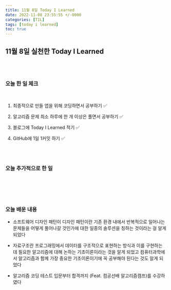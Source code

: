 ```yaml
---
title: 11월 8일 Today I Learned
date: 2022-11-08 23:55:55 +/-0000
categories: [TIL]
tags: [today i learned]
toc: true
---
```


## 11월 8일 실천한 Today I Learned

<br><br>

### 오늘 한 일 체크
<br>

1. 최종적으로 만들 앱을 위해 코딩하면서 공부하기 ✅

2. 알고리즘 문제 최소 하루에 한 개 이상은 풀면서 공부하기 ✅

3. 블로그에 Today I Learned 적기 ✅

4. GitHub에 1일 1커밋 하기 ✅

<br><br>

### 오늘 추가적으로 한 일
<br>

<br><br>

### 오늘 배운 내용

* 소프트웨어 디자인 패턴이 디자인 패턴이란 기존 환경 내에서 반복적으로 일어나는 문제들을 어떻게 풀어나갈 것인가에 대한 일종의 솔루션을 칭하는 것이라는 걸 알게 되었다

* 자료구조란 프로그래밍에서 데이터를 구조적으로 표현하는 방식과 이를 구현하는 데 필요한 알고리즘에 대해 논하는 기초이론이라는 것을 알게 되었고 컴퓨터과학에서 알고리즘과 함께 가장 중요한 기초이론이기에 꼭 공부해야 된다는 것도 알게 되었다

* 알고리즘 코딩 테스트 입문부터 합격까지 (Feat. 컴공선배 알고리즘캠프)를 수강하였다

